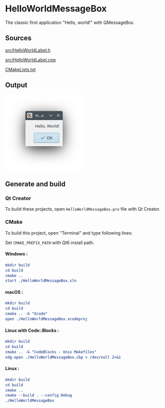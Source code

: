 # HelloWorldMessageBox

The classic first application "Hello, world!" with QMessageBox.

## Sources

[src/HelloWorldLabel.h](src/HelloWorldMessageBox.h)

[src/HelloWorldLabel.cpp](src/HelloWorldMessageBox.cpp)

[CMakeLists.txt](CMakeLists.txt)

## Output

![Screenshot](../../../docs/Pictures/HelloWorldMessageBox.png)

## Generate and build

### Qt Creator

To build these projects, open `HelloWorldMessageBox.pro` file with Qt Creator.

### CMake

To build this project, open "Terminal" and type following lines:

Set `CMAKE_PREFIX_PATH` with Qt6 install path.

#### Windows :

``` cmake
mkdir build
cd build
cmake ..
start ./HelloWorldMessageBox.sln
```

#### macOS :

``` cmake
mkdir build
cd build
cmake .. -G "Xcode"
open ./HelloWorldMessageBox.xcodeproj
```

#### Linux with Code::Blocks :

``` cmake
mkdir build
cd build
cmake .. -G "CodeBlocks - Unix Makefiles"
xdg-open ./HelloWorldMessageBox.cbp > /dev/null 2>&1
```

#### Linux :

``` cmake
mkdir build
cd build
cmake .. 
cmake --build . --config Debug
./HelloWorldMessageBox
```
